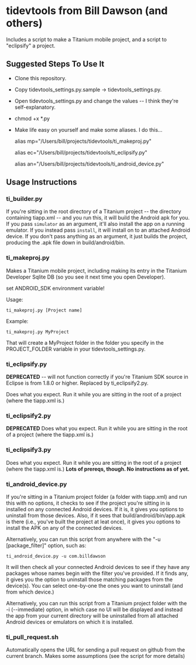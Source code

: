 tidevtools from Bill Dawson (and others)
========================================

Includes a script to make a Titanium mobile project, and a script to "eclipsify" a project.

Suggested Steps To Use It
--------------------------

- Clone this repository.
- Copy tidevtools_settings.py.sample -> tidevtools_settings.py.
- Open tidevtools_settings.py and change the values -- I think they're self-explanatory.
- chmod +x *.py
- Make life easy on yourself and make some aliases.  I do this...

     alias mp="/Users/bill/projects/tidevtools/ti_makeproj.py"

     alias ec="/Users/bill/projects/tidevtools/ti_eclipsify.py"

     alias an="/Users/bill/projects/tidevtools/ti_android_device.py"

Usage Instructions
-------------------

### ti_builder.py

If you're sitting in the root directory of a Titanium project -- the directory containing tiapp.xml -- and you run this, it will build the Android apk for you.  If you pass `simulator` as an argument, it'll also install the app on a running emulator.  If you instead pass `install`, it will install on to an attached Android device.  If you don't pass anything as an argument, it just builds the project, producing the .apk file down in build/android/bin.

### ti_makeproj.py
Makes a Titanium mobile project, including making its entry in the Titanium Developer Sqlite DB (so you see it next time you open Developer).

set ANDROID_SDK environment variable!

Usage:

`ti_makeproj.py [Project name]`

Example:

`ti_makeproj.py MyProject`

That will create a MyProject folder in the folder you specify in the PROJECT_FOLDER variable in your tidevtools_settings.py.

### ti_eclipsify.py

**DEPRECATED** -- will not function correctly if you're Titanium SDK source in Eclipse is from 1.8.0 or higher.  Replaced by ti_eclipsify2.py.

Does what you expect.  Run it while you are sitting in the root of a project (where the tiapp.xml is.)

### ti_eclipsify2.py

**DEPRECATED** Does what you expect.  Run it while you are sitting in the root of a project (where the tiapp.xml is.)

### ti_eclipsify3.py

Does what you expect.  Run it while you are sitting in the root of a project (where the tiapp.xml is.)  **Lots of prereqs, though. No instructions as of yet.**

### ti_android_device.py

If you're sitting in a Titanium project folder (a folder with tiapp.xml) and run this with no options, it checks to see if the project you're sitting in is installed on any connected Android devices.  If it is, it gives you options to uninstall from those devices.  Also, if it sees that build/android/bin/app.apk is there (i.e., you've built the project at leat once), it gives you options to install the APK on any of the connected devices.

Alternatively, you can run this script from anywhere with the "-u [package_filter]" option, such as:

`ti_android_device.py -u com.billdawson`

It will then check all your connected Android devices to see if they have any packages whose names begin with the filter you've provided.  If it finds any, it gives you the option to uninstall those matching packages from the device(s).  You can select one-by-one the ones you want to uninstall (and from which device.)

Alternatively, you can run this script from a Titanium project folder with the -i (--immediate) option, in which case no UI will be displayed and instead the app from your current directory will be uninstalled from all attached Android devices or emulators on which it is installed.

### ti_pull_request.sh

Automatically opens the URL for sending a pull request on github from the current branch. Makes some assumptions (see the script for more details)
